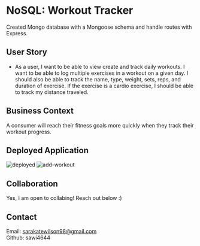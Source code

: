 # NoSQL: Workout Tracker

Created Mongo database with a Mongoose schema and handle routes with Express.

## User Story

* As a user, I want to be able to view create and track daily workouts. I want to be able to log multiple exercises in a workout on a given day. I should also be able to track the name, type, weight, sets, reps, and duration of exercise. If the exercise is a cardio exercise, I should be able to track my distance traveled.

## Business Context

A consumer will reach their fitness goals more quickly when they track their workout progress.

## Deployed Application 
![deployed](../img/deployed)
![add-workout](/img/deployed-2)

## Collaboration

Yes, I am open to collabing! Reach out below :) 

## Contact
Email: sarakatewilson98@gmail.com
<br>
Github: sawi4644